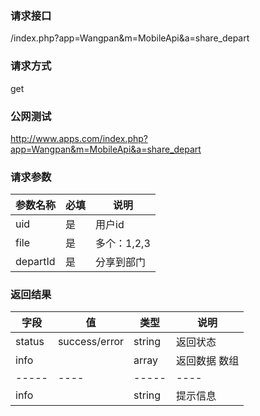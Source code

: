### **请求接口**
/index.php?app=Wangpan&m=MobileApi&a=share_depart

### **请求方式**
get

### **公网测试**
http://www.apps.com/index.php?app=Wangpan&m=MobileApi&a=share_depart

### **请求参数**

| 参数名称   |必填 |     说明   |
|----------- |-----|------------|
| uid        | 是  |   用户id   |
| file   | 是  |   多个：1,2,3   |
| departId | 是| 分享到部门|


### **返回结果**
|字段       |值             |类型    |说明        |
| --------- |--------       |--------|--------    |
|status     |success/error  |string  |返回状态    |
|info       |               |array   |返回数据 数组    |
|-----|----|-----|----|
|info|   |string|提示信息|
